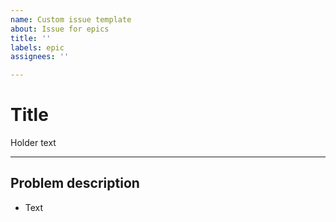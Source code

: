 ```yaml
---
name: Custom issue template
about: Issue for epics
title: ''
labels: epic
assignees: ''

---
```


# Title
Holder text

---

## Problem description
* Text
